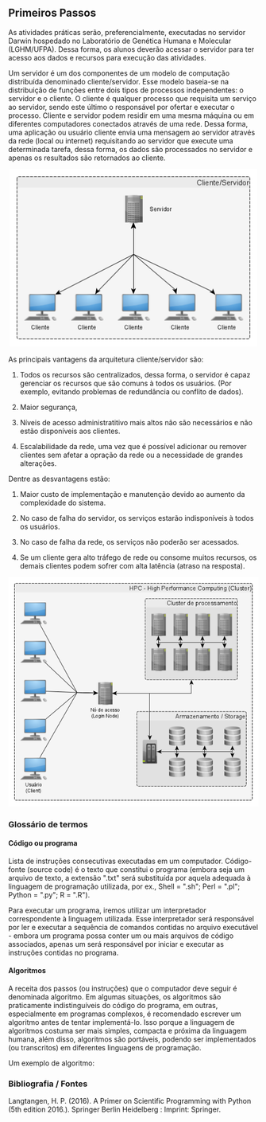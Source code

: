 




## Primeiros Passos

As atividades práticas serão, preferencialmente, executadas no servidor Darwin hospedado no Laboratório de Genética Humana e Molecular (LGHM/UFPA). Dessa forma, os alunos deverão acessar o servidor para ter acesso aos dados e recursos para execução das atividades.

Um servidor é um dos componentes de um modelo de computação distribuída denominado cliente/servidor. Esse modelo baseia-se na distribuição de funções entre dois tipos de processos independentes: o servidor e o cliente. O cliente é qualquer processo que requisita um serviço ao servidor, sendo este último o responsável por ofertar e executar o processo. Cliente e servidor podem residir em uma mesma máquina ou em diferentes computadores conectados através de uma rede. Dessa forma, uma aplicação ou usuário cliente envia uma mensagem ao servidor através da rede (local ou internet) requisitando ao servidor que execute uma determinada tarefa, dessa forma, os dados são processados no servidor e apenas os resultados são retornados ao cliente.

<p align="center">
<img src="./IMG/client_server.png" width="500"/>
</p>

As principais vantagens da arquitetura cliente/servidor são:

1) Todos os recursos são centralizados, dessa forma, o servidor é capaz gerenciar os recursos que são comuns à todos os usuários. (Por exemplo, evitando problemas de redundância ou conflito de dados).

2) Maior segurança, 

3) Níveis de acesso administratitivo mais altos não são necessários e não estão disponíveis aos clientes.

4) Escalabilidade da rede, uma vez que é possível adicionar ou remover clientes sem afetar a opração da rede ou a necessidade de grandes alterações.

Dentre as desvantagens estão:

1) Maior custo de implementação e manutenção devido ao aumento da complexidade do sistema.

2) No caso de falha do servidor, os serviços estarão indisponíveis à todos os usuários.

3) No caso de falha da rede, os serviços não poderão ser acessados.

4) Se um cliente gera alto tráfego de rede ou consome muitos recursos, os demais clientes podem sofrer com alta latência (atraso na resposta).

<p align="center">
<img src="./IMG/hpc.png">
</p>


### Glossário de termos

#### Código ou programa

Lista de instruções consecutivas executadas em um computador. Código-fonte (source code) é o texto que constitui o programa (embora seja um arquivo de texto, a extensão ".txt" será substituída por aquela adequada à linguagem de programação utilizada, por ex., Shell = ".sh"; Perl = ".pl"; Python = ".py"; R = ".R").

Para executar um programa, iremos utilizar um interpretador correspondente à linguagem utilizada. Esse interpretador será responsável por ler e executar a sequência de comandos contidas no arquivo executável - embora um programa possa conter um ou mais arquivos de código associados, apenas um será responsável por iniciar e executar as instruções contidas no programa.

#### Algoritmos

A receita dos passos (ou instruções) que o computador deve seguir é denominada algoritmo. Em algumas situações, os algoritmos são praticamente indistinguíveis do código do programa, em outras, especialmente em programas complexos, é recomendado escrever um algoritmo antes de tentar implementá-lo. Isso porque a linguagem de algoritmos costuma ser mais simples, compacta e próxima da linguagem humana, além disso, algoritmos são portáveis, podendo ser implementados (ou transcritos) em diferentes linguagens de programação.

Um exemplo de algoritmo:













### Bibliografia / Fontes

Langtangen, H. P. (2016). A Primer on Scientific Programming with Python (5th edition 2016.). Springer Berlin Heidelberg : Imprint: Springer.


